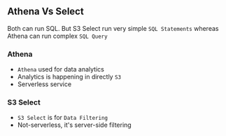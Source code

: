 ## Athena Vs Select

Both can run SQL. But S3 Select run very simple `SQL Statements` whereas Athena can run complex `SQL Query`

### Athena

- `Athena` used for data analytics
- Analytics is happening in directly `S3`
- Serverless service

### S3 Select

- `S3 Select` is for `Data Filtering`
- Not-serverless, it's server-side filtering
